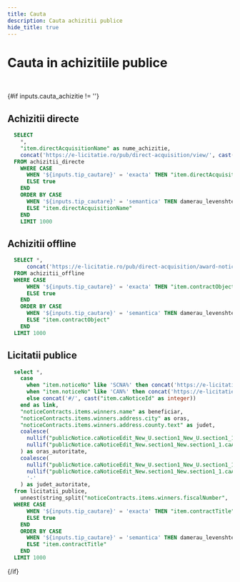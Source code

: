 ```yaml
---
title: Cauta
description: Cauta achizitii publice
hide_title: true
---
```


# Cauta in achizitiile publice

<TextInput
  name=cauta_achizitie
  title="Nume achizitie / licitatie"
  placeholder="cauta..."
/>

<br />

<ButtonGroup title="Tip cautare" name=tip_cautare>
  <ButtonGroupItem valueLabel="Exacta" value="exacta" default />
  <ButtonGroupItem valueLabel="Semantica" value="semantica" />
</ButtonGroup>

{#if inputs.cauta_achizitie != ''}
  ## Achizitii directe

  ```sql cauta_achizitii_directe
    SELECT
      *,
      "item.directAcquisitionName" as nume_achizitie,
      concat('https://e-licitatie.ro/pub/direct-acquisition/view/', cast("item.directAcquisitionId" as integer)) as link
    FROM achizitii_directe
      WHERE CASE 
        WHEN '${inputs.tip_cautare}' = 'exacta' THEN "item.directAcquisitionName" ilike '%${inputs.cauta_achizitie}%'
        ELSE true
      END
      ORDER BY CASE
        WHEN '${inputs.tip_cautare}' = 'semantica' THEN damerau_levenshtein("item.directAcquisitionName", '${inputs.cauta_achizitie}')
        ELSE "item.directAcquisitionName"
      END
      LIMIT 1000
  ```

  <DataTable data={cauta_achizitii_directe} rowShading=true search=true rows=20 wrapTitles=true>
    <Column id="link" openInNewTab=true title="Cod achizitie" contentType=link linkLabel="item.uniqueIdentificationCode" />
    <Column id="item.closingValue" title="Valoare" fmt="num2k" contentType=colorscale />
    <Column id="item.sysDirectAcquisitionState.text" title="Stare achizitie" />
    <Column id="item.publicationDate" title="Data publicare" fmt="dd-mm-yyyy" />
    <Column id="item.directAcquisitionName" title="Nume achizitie" />
    <Column id="supplier.fiscalNumber" title="Cod fiscal beneficiar" />
    <Column id="supplier.entityName" title="Beneficiar" />
    <Column id="authority.fiscalNumber" title="Cod fiscal autoritate" />
    <Column id="authority.entityName" title="Autoritate contractanta" />
    <Column id="authority.city" title="Oras autoritate" />
    <Column id="authority.county" title="Judet autoritate" />
    <Column id="item.cpvCode" title="Cod CPV" />
  </DataTable>

  ## Achizitii offline
  ```sql cauta_achizitii_offline
    SELECT *,
        concat('https://e-licitatie.ro/pub/direct-acquisition/award-notice/view/', cast("item.daAwardNoticeId" as integer)) as link
    FROM achizitii_offline 
    WHERE CASE 
        WHEN '${inputs.tip_cautare}' = 'exacta' THEN "item.contractObject" ilike '%${inputs.cauta_achizitie}%'
        ELSE true
      END
      ORDER BY CASE
        WHEN '${inputs.tip_cautare}' = 'semantica' THEN damerau_levenshtein("item.contractObject", '${inputs.cauta_achizitie}')
        ELSE "item.contractObject"
      END
    LIMIT 1000
  ```

  <DataTable data={cauta_achizitii_offline} rowShading=true search=true rows=20 wrapTitles=true>
    <Column id="link" openInNewTab=true title="Cod achizitie" contentType=link linkLabel="item.noticeNo" />
    <Column id="item.awardedValue" title="Valoare" fmt="num2k" contentType=colorscale />
    <Column id="item.publicationDate" title="Data publicare" fmt="dd-mm-yyyy" />
    <Column id="details.finalizationDate" title="Data finalizare" fmt="dd-mm-yyyy" />
    <Column id="item.contractObject" title="Nume achizitie" />
    <Column id="details.noticeEntityAddress.fiscalNumber" title="Cod fiscal beneficiar" />
    <Column id="details.noticeEntityAddress.organization" title="Beneficiar" />
    <Column id="details.noticeEntityAddress.city" title="Oras beneficiar" />
    <Column id="authority.fiscalNumber" title="Cod fiscal autoritate" />
    <Column id="authority.entityName" title="Autoritate contractanta" />
    <Column id="authority.city" title="Oras autoritate" />
    <Column id="authority.county" title="Judet autoritate" />
    <Column id="item.cpvCode" title="Cod CPV" />
  </DataTable>

  ## Licitatii publice
  ```sql cauta_licitatii_publice
    select *,
      case 
        when "item.noticeNo" like 'SCNA%' then concat('https://e-licitatie.ro/pub/notices/ca-notices/view-rfq/', cast("item.caNoticeId" as integer))
        when "item.noticeNo" like 'CAN%' then concat('https://e-licitatie.ro/pub/notices/ca-notices/view-c/', cast("item.caNoticeId" as integer))
        else concat('#/', cast("item.caNoticeId" as integer))
      end as link,
      "noticeContracts.items.winners.name" as beneficiar,
      "noticeContracts.items.winners.address.city" as oras,
      "noticeContracts.items.winners.address.county.text" as judet,
      coalesce(
        nullif("publicNotice.caNoticeEdit_New_U.section1_New_U.section1_1.caAddress.city", '-'),
        nullif("publicNotice.caNoticeEdit_New.section1_New.section1_1.caAddress.city", '-')
      ) as oras_autoritate,
      coalesce(
        nullif("publicNotice.caNoticeEdit_New_U.section1_New_U.section1_1.caAddress.county.text", '-'),
        nullif("publicNotice.caNoticeEdit_New.section1_New.section1_1.caAddress.nutsCodeItem.text", '-'),
        '-'
      ) as judet_autoritate,
    from licitatii_publice,
      unnest(string_split("noticeContracts.items.winners.fiscalNumber", ',')) as t(winners)
    WHERE CASE 
        WHEN '${inputs.tip_cautare}' = 'exacta' THEN "item.contractTitle" ilike '%${inputs.cauta_achizitie}%'
        ELSE true
      END
      ORDER BY CASE
        WHEN '${inputs.tip_cautare}' = 'semantica' THEN damerau_levenshtein("item.contractTitle", '${inputs.cauta_achizitie}')
        ELSE "item.contractTitle"
      END
    LIMIT 1000
  ```

  <DataTable data={cauta_licitatii_publice} rowShading=true search=true rows=20 wrapTitles=true>
    <Column id="link" openInNewTab=true title="Cod licitatie" contentType=link linkLabel="item.noticeNo" />
    <Column id="item.ronContractValue" title="Valoare" fmt="num2m" contentType=colorscale />
    <Column id="item.sysProcedureState.text" title="Stare licitatie" />
    <Column id="item.noticeStateDate" title="Data publicare" fmt="dd-mm-yyyy" />
    <Column id="item.contractTitle" title="Nume licitatie" />
    <Column id="noticeContracts.items.winners.fiscalNumber" title="Cod fiscal beneficiar" />
    <Column id="noticeContracts.items.winners.name" title="Beneficiar" />
    <Column id="noticeContracts.items.winners.address.city" title="Oras beneficiar" />
    <Column id="noticeContracts.items.winners.address.county.text" title="Judet beneficiar" />
    <Column id="item.contractingAuthorityNameAndFN" title="Autoritate contractanta" />
    <Column id="oras_autoritate" title="Oras autoritate" />
    <Column id="judet_autoritate" title="Judet autoritate" />
    <Column id="item.cpvCodeAndName" title="Cod CPV" />
  </DataTable>
{/if}

